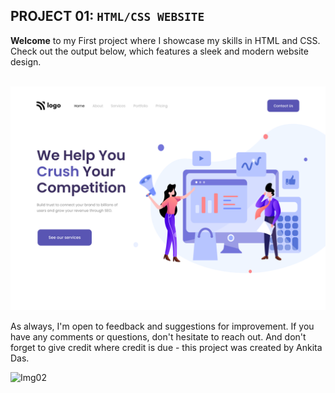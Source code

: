 ## PROJECT 01:  `HTML/CSS WEBSITE`

**Welcome** to my First project where I showcase my skills in HTML and CSS. Check out the output below, which features a sleek and modern website design.<br><br>


![IMAGE01](output.png)

As always, I'm open to feedback and suggestions for improvement. If you have any comments or questions, don't hesitate to reach out. And don't forget to give credit where credit is due - this project was created by Ankita Das.

![Img02](https://img.shields.io/badge/By-Ankita%20das-brightgreen)

